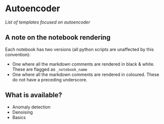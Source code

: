 # Autoencoder

*List of templates focused on autoencoder*


## A note on the notebook rendering
Each notebook has two versions (all python scripts are unaffected by this convention):

- One where all the markdown comments are rendered in black & white. These are flagged as `_notebook_name`
- One where all the markdown comments are rendered in coloured. These do not have a preceding underscore. 
    
## What is available?

- Anomaly detection
- Denoising
- Basics
